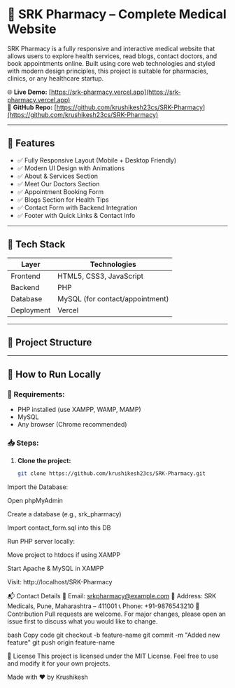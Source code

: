 # 💊 SRK Pharmacy – Complete Medical Website

SRK Pharmacy is a fully responsive and interactive medical website that allows users to explore health services, read blogs, contact doctors, and book appointments online. Built using core web technologies and styled with modern design principles, this project is suitable for pharmacies, clinics, or any healthcare startup.

🌐 **Live Demo:** [https://srk-pharmacy.vercel.app](https://srk-pharmacy.vercel.app)  
📁 **GitHub Repo:** [https://github.com/krushikesh23cs/SRK-Pharmacy](https://github.com/krushikesh23cs/SRK-Pharmacy)

---

## 🧠 Features

- ✅ Fully Responsive Layout (Mobile + Desktop Friendly)
- ✅ Modern UI Design with Animations
- ✅ About & Services Section
- ✅ Meet Our Doctors Section
- ✅ Appointment Booking Form
- ✅ Blogs Section for Health Tips
- ✅ Contact Form with Backend Integration
- ✅ Footer with Quick Links & Contact Info

---

## 🔧 Tech Stack

| Layer      | Technologies                      |
|------------|-----------------------------------|
| Frontend   | HTML5, CSS3, JavaScript           |
| Backend    | PHP                               |
| Database   | MySQL (for contact/appointment)   |
| Deployment | Vercel                            |

---

## 📂 Project Structure

---

## 🚀 How to Run Locally

### 🧱 Requirements:
- PHP installed (use XAMPP, WAMP, MAMP)
- MySQL
- Any browser (Chrome recommended)

### 📥 Steps:

1. **Clone the project:**
   ```bash
   git clone https://github.com/krushikesh23cs/SRK-Pharmacy.git
Import the Database:

Open phpMyAdmin

Create a database (e.g., srk_pharmacy)

Import contact_form.sql into this DB

Run PHP server locally:

Move project to htdocs if using XAMPP

Start Apache & MySQL in XAMPP

Visit: http://localhost/SRK-Pharmacy

📬 Contact Details
📧 Email: srkpharmacy@example.com
📍 Address: SRK Medicals, Pune, Maharashtra – 411001
📞 Phone: +91-9876543210
🙌 Contribution
Pull requests are welcome. For major changes, please open an issue first to discuss what you would like to change.

bash
Copy code
git checkout -b feature-name
git commit -m "Added new feature"
git push origin feature-name

📜 License
This project is licensed under the MIT License.
Feel free to use and modify it for your own projects.

Made with ❤️ by Krushikesh
